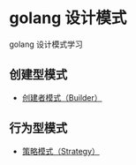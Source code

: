 # golang 设计模式

golang 设计模式学习

## 创建型模式

* [创建者模式（Builder）](https://github.com/MarksGui/go-dedisgn-patterns/tree/master/creational/builder)

## 行为型模式

* [策略模式（Strategy）](https://github.com/MarksGui/go-dedisgn-patterns/tree/master/behavioral/strategy)